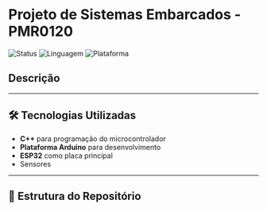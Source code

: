 #  Projeto de Sistemas Embarcados - PMR0120

![Status](https://img.shields.io/badge/status-Em%20Desenvolvimento-yellow)
![Linguagem](https://img.shields.io/badge/C++-blue)
![Plataforma](https://img.shields.io/badge/Plataforma-ESP32%2FArduino-green)

## Descrição

---

## 🛠 Tecnologias Utilizadas
- **C++** para programação do microcontrolador
- **Plataforma Arduino** para desenvolvimento
- **ESP32** como placa principal
- Sensores 

---

## 📂 Estrutura do Repositório
